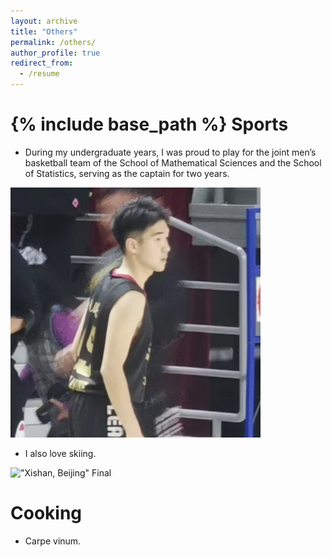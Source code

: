 ```yaml
---
layout: archive
title: "Others"
permalink: /others/
author_profile: true
redirect_from:
  - /resume
---
```


{% include base_path %}
Sports
======
* During my undergraduate years, I was proud to play for the joint men’s basketball team of the School of Mathematical Sciences and the School of Statistics, serving as the captain for two years.
<img src="../images/profile4.webp" alt='"Moon Cup" Final' width="400"/>

* I also love skiing.
<img src="../images/profile3.png" alt='"Xishan, Beijing" Final' width="400"/>

Cooking
======
* Carpe vinum.




<!-- Work experience
======
* 2022-2023: Algorithm engineer
  * Syneron Tech
  * Duties included: AI for drug discovery, phage display & cDNA display NGS analysis -->

  
<!-- Skills
======
* Skill 1
* Skill 2
  * Sub-skill 2.1
  * Sub-skill 2.2
  * Sub-skill 2.3
* Skill 3 -->
<!-- 
Publications
======
  <ul>{% for post in site.publications %}
    {% include archive-single-cv.html %}
  {% endfor %}</ul> -->
  
<!-- Talks
======
  <ul>{% for post in site.talks %}
    {% include archive-single-talk-cv.html %}
  {% endfor %}</ul>
  
Teaching
======
  <ul>{% for post in site.teaching %}
    {% include archive-single-cv.html %}
  {% endfor %}</ul>
  
Service and leadership
======
* Currently signed in to 43 different slack teams -->
